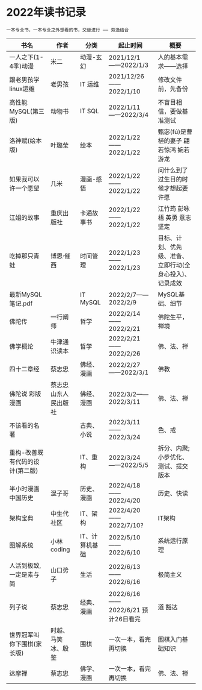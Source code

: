 # 2022年读书记录

```tip
一本专业书，一本专业之外想看的书，交替进行 —— 劳逸结合
```

| 书名 | 作者 | 分类  | 起止时间  | 概要  | 
| ---- | ---- | ---- | ---- | ---- |
| 一人之下(1-4季)动漫 | 米二 | 动漫-玄幻 | 2021/12/1——2022/1/3 | 人的基本需求——选择 |
| 跟老男孩学linux运维 | 老男孩 | IT 运维 | 2021/12/26——2022/1/10 | 修改文件前，先备份 |
| 高性能MySQL(第三版) | 动物书 | IT SQL | 2022/1/11——2022/3/4 | 不盲目相信，要做基准测试 |
| 洛神赋(绘本版) | 叶璐莹 | 绘本 | 2022/1/22——2022/1/22 | 甄宓(fú)是曹植的妻子 翩若惊鸿 婉若游龙 |
| 如果我可以许一个愿望 | 几米 | 漫画-感悟 | 2022/1/22——2022/1/22 | 问什么到了过生日的时候才想起要许愿 |
| 江姐的故事 | 重庆出版社 | 卡通故事书 | 2022/1/22——2022/1/22 | 江竹筠 彭咏梧 英勇 意志坚定 |
| 吃掉那只青蛙 | 博恩·催西 | 时间管理 | 2022/1/23——2022/1/23 | 目标、计划、优先级、准备、立即行动(全身心投入)、记录成效 |
| 最新MySQL笔记.pdf |  | IT MySQL | 2022/2/7——2022/2/9 | MySQL基础、细节 |
| 佛陀传 | 一行阐师 | 哲学 | 2022/2/14——2022/2/21 | 佛陀生平，禅境 |
| 佛学概论 | 牛津通识读本 | 哲学 | 2022/2/21——2022/2/26 | 佛、法、禅 |
| 四十二章经 | 蔡志忠 | 佛经、漫画 | 2022/2/27——2022/3/1 | 佛教 |
| 佛陀说 彩版漫画 | 蔡志忠 山东人民出版社 | 佛经、漫画 | 2022/3/2——2022/3/11 | 佛、法、禅 |
| 不该看的名著 |  | 古典、小说 | 2022/3/11——2022/3/24 | 色、戒 |
| 重构-改善既有代码的设计(第二版) |  | IT、重构 | 2022/3/24——2022/5/5 | 拆分、内聚; 小步优化、测试、提交版本 |
| 半小时漫画中国历史 | 混子哥 | 历史、漫画 | 2022/4/18——2022/4/20 | 历史、快读 |
| 架构宝典 | 中生代社区 | IT、架构 | 2022/4/20——2022/7/10? | IT架构 |
| 图解系统 | 小林coding | IT、计算机基础 | 2022/5/10——2022/6/10 | 系统运行原理 |
| 人活到极致,一定是素与简 | 山口势子 | 生活 | 2022/6/13——2022/6/16 | 极简主义 |
| 列子说 | 蔡志忠 | 经典、漫画 | 2022/6/16——2022/6/21 预计26日看完 | 道 豁达 |
| 世界冠军叫你下围棋(家长版) | 时越、马笑冰、殷鉴 | 围棋 | 一次一本，看完再切换 | 围棋入门基础知识 |
| 达摩禅 | 蔡志忠 | 佛学、漫画 | 一次一本，看完再切换 | 佛、法、禅 |